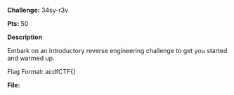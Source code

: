 **Challenge:** 34sy-r3v

**Pts:** 50

**Description**

Embark on an introductory reverse engineering challenge to get you started and warmed up.

Flag Format: acdfCTF{}

**File:** 
